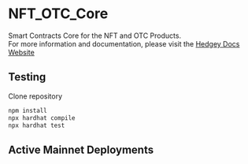 # NFT_OTC_Core
Smart Contracts Core for the NFT and OTC Products.  
For more information and documentation, please visit the [Hedgey Docs Website]("https://global-alfalfa-07c.notion.site/Hedgey-Community-Docs-986d65ac801d4fc88ec11d154ae5a33a")

## Testing
Clone repository

``` bash
npm install
npx hardhat compile
npx hardhat test
```

## Active Mainnet Deployments
